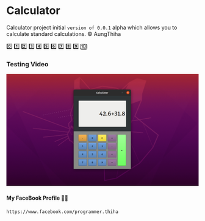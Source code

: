 # Calculator
Calculator project initial `version of 0.0.1` alpha which allows you to calculate standard calculations. :copyright: AungThiha

:zero: :one: :two: :three: :four: :five: :six: :seven: :eight: :nine: :keycap_ten:


### Testing Video

[![](https://github.com/Thiha112/Calculator/blob/main/Calculator_version_0.0.1.png)](http://www.youtube.com/watch?v=DHBVx2mURvQ&t=4s)


#### My FaceBook Profile :man_technologist:
`https://www.facebook.com/programmer.thiha`
